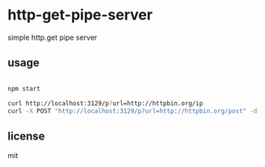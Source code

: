 # http-get-pipe-server
simple http.get pipe server

## usage

```sh

npm start

curl http://localhost:3129/p?url=http://httpbin.org/ip
curl -X POST "http://localhost:3129/p?url=http://httpbin.org/post" -d '{"hello":"world"}'

```

## license

mit
